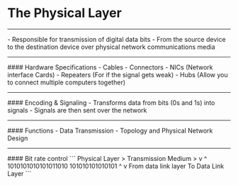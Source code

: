 # The Physical Layer
<hr>
- Responsible for transmission of digital data bits
	- From the source device to the destination device over physical network communications media

<hr>
#### Hardware Specifications
- Cables
- Connectors
- NICs (Network interface Cards)
- Repeaters (For if the signal gets weak)
- Hubs (Allow you to connect multiple computers together)

<hr>
#### Encoding & Signaling
- Transforms data from bits (0s and 1s) into signals
- Signals are then sent over the network

<hr>
#### Functions
- Data Transmission
- Topology and Physical Network Design

<hr>
#### Bit rate control
```
Physical Layer         > Transmission Medium >        v
 ^
1010101010101011010                               101010101010101
 ^                                                    v
From data link layer                           To Data Link Layer
```

